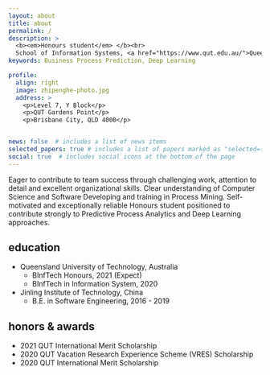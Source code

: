 ```yaml
---
layout: about
title: about
permalink: /
description: >
  <b><em>Honours student</em> </b><br>
  School of Information Systems, <a href="https://www.qut.edu.au/">Queensland University of Technology</a>
keywords: Business Process Prediction, Deep Learning

profile:
  align: right
  image: zhipenghe-photo.jpg
  address: >
    <p>Level 7, Y Block</p>
    <p>QUT Gardens Point</p>
    <p>Brisbane City, QLD 4000</p>


news: false  # includes a list of news items
selected_papers: true # includes a list of papers marked as "selected={true}"
social: true  # includes social icons at the bottom of the page
---
```


Eager to contribute to team success through challenging work, attention to detail and excellent organizational skills. Clear understanding of Computer Science and Software Developing and training in Process Mining. Self-motivated and exceptionally reliable Honours student positioned to contribute strongly to Predictive Process Analytics and Deep Learning approaches.

## education

* Queensland University of Technology, Australia
  * BInfTech Honours, 2021 (Expect)
  * BInfTech in Information System, 2020
* Jinling Institute of Technology, China
  * B.E. in Software Engineering, 2016 - 2019

## honors & awards

* 2021 QUT International Merit Scholarship
* 2020 QUT Vacation Research Experience Scheme (VRES) Scholarship
* 2020 QUT International Merit Scholarship
